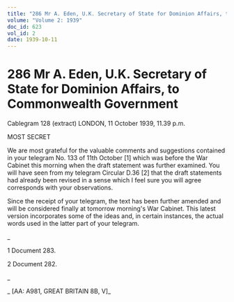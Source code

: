 ```yaml
---
title: "286 Mr A. Eden, U.K. Secretary of State for Dominion Affairs, to Commonwealth Government"
volume: "Volume 2: 1939"
doc_id: 623
vol_id: 2
date: 1939-10-11
---
```


# 286 Mr A. Eden, U.K. Secretary of State for Dominion Affairs, to Commonwealth Government

Cablegram 128 (extract) LONDON, 11 October 1939, 11.39 p.m.

MOST SECRET

We are most grateful for the valuable comments and suggestions contained in your telegram No. 133 of 11th October [1] which was before the War Cabinet this morning when the draft statement was further examined. You will have seen from my telegram Circular D.36 [2] that the draft statements had already been revised in a sense which I feel sure you will agree corresponds with your observations.

Since the receipt of your telegram, the text has been further amended and will be considered finally at tomorrow morning's War Cabinet. This latest version incorporates some of the ideas and, in certain instances, the actual words used in the latter part of your telegram.

_

1 Document 283.

2 Document 282.

_

_ [AA: A981, GREAT BRITAIN 8B, V]_
